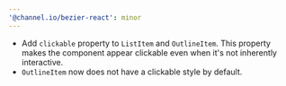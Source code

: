 ```yaml
---
'@channel.io/bezier-react': minor
---
```


- Add `clickable` property to `ListItem` and `OutlineItem`. This property makes the component appear clickable even when it's not inherently interactive.
- `OutlineItem` now does not have a clickable style by default.
